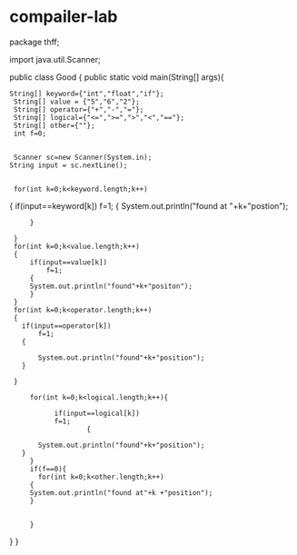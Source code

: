 # compailer-lab
package thff;

import java.util.Scanner;

public class Good {
    public static void main(String[] args){
    	
    String[] keyword={"int","float","if"};
     String[] value = {"5","6","2"};
     String[] operator={"+","-","="};
     String[] logical={"<=",">=",">","<","=="};
     String[] other={""};
     int f=0;
     
     
     Scanner sc=new Scanner(System.in);
    String input = sc.nextLine();
    
    
     for(int k=0;k<keyword.length;k++)
  {
         if(input==keyword[k])
             f=1;
         {
             System.out.println("found at "+k+"postion");
             
         }
       
     }
     for(int k=0;k<value.length;k++)
     {
         if(input==value[k])
             f=1;
         {
         System.out.println("found"+k+"positon");
         }
     }
     for(int k=0;k<operator.length;k++)
     {
       if(input==operator[k]) 
           f=1;
       { 
           
           System.out.println("found"+k+"position");
       }
       
     }
     
         for(int k=0;k<logical.length;k++){ 
             
               if(input==logical[k]) 
               f=1;
                       { 
           
           System.out.println("found"+k+"position");
       }
         }
         if(f==0){
           for(int k=0;k<other.length;k++)
         {
         System.out.println("found at"+k +"position");
         }
         
           
         }
 
 
 
 
}
}

